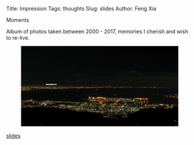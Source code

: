 Title: Impression
Tags: thoughts
Slug: slides
Author: Feng Xia


<div class="col s4">
  <div class="card white darken-1">
    <div class="card-content">
      <span class="card-title myhighlight">Moments</span>
      <p>
        Album of photos taken between 2000 - 2017, memories
        I cherish and wish to re-live.
      </p>
      <figure>
        <img src="/images/moments.png"
             class="responsive-img center-block"/>
      </figure>
    </div>
    <div class="card-action">
      <a href="/slides/moment/index.html">
        <i class="fa fa-link"></i>slides
      </a>
    </div>
  </div>
</div>
<!-- 2. [workload solution store](/slides/wss/index.html) -->
